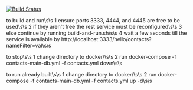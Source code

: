 [![Build Status](https://travis-ci.org/MaksimKandyba/contacts.svg?branch=master)](https://travis-ci.org/MaksimKandyba/contacts)

to build and run\s\s
1 ensure ports 3333, 4444, and 4445 are free to be used\s\s
2 if they aren't free the rest service must be reconfigured\s\s
3 else continue by running build-and-run.sh\s\s
4 wait a few seconds till the service is available by http://localhost:3333/hello/contacts?nameFilter=val\s\s

to stop\s\s
1 change directory to docker/\s\s
2 run docker-compose -f contacts-main-db.yml -f contacts.yml down\s\s

to run already built\s\s
1 change directory to docker/\s\s
2 run docker-compose -f contacts-main-db.yml -f contacts.yml up -d\s\s